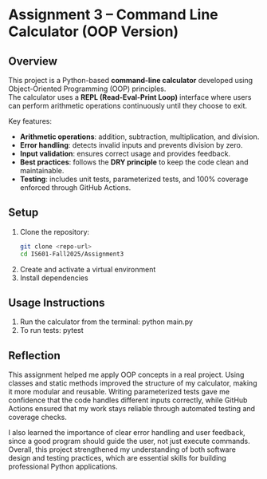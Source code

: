 # Assignment 3 – Command Line Calculator (OOP Version)

## Overview
This project is a Python-based **command-line calculator** developed using Object-Oriented Programming (OOP) principles.  
The calculator uses a **REPL (Read-Eval-Print Loop)** interface where users can perform arithmetic operations continuously until they choose to exit.  

Key features:
- **Arithmetic operations**: addition, subtraction, multiplication, and division.  
- **Error handling**: detects invalid inputs and prevents division by zero.  
- **Input validation**: ensures correct usage and provides feedback.  
- **Best practices**: follows the **DRY principle** to keep the code clean and maintainable.  
- **Testing**: includes unit tests, parameterized tests, and 100% coverage enforced through GitHub Actions.  


## Setup
1. Clone the repository:
   ```bash
   git clone <repo-url>
   cd IS601-Fall2025/Assignment3
2. Create and activate a virtual environment
3. Install dependencies


## Usage Instructions
1. Run the calculator from the terminal: python main.py
2. To run tests: pytest


## Reflection

This assignment helped me apply OOP concepts in a real project.
Using classes and static methods improved the structure of my calculator, making it more modular and reusable. Writing parameterized tests gave me confidence that the code handles different inputs correctly, while GitHub Actions ensured that my work stays reliable through automated testing and coverage checks.

I also learned the importance of clear error handling and user feedback, since a good program should guide the user, not just execute commands. Overall, this project strengthened my understanding of both software design and testing practices, which are essential skills for building professional Python applications.

